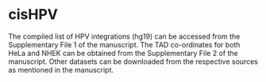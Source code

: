 # cisHPV
The compiled list of HPV integrations (hg19) can be accessed from the Supplementary File 1 of the manuscript.
The TAD co-ordinates for both HeLa and NHEK can be obtained from the Supplementary File 2 of the manuscript. 
Other datasets can be downloaded from the respective sources as mentioned in the manuscript.
